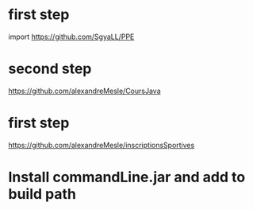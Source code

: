 # first step

import https://github.com/SgyaLL/PPE

# second step

https://github.com/alexandreMesle/CoursJava

# first step

https://github.com/alexandreMesle/inscriptionsSportives

# Install commandLine.jar and add to build path
